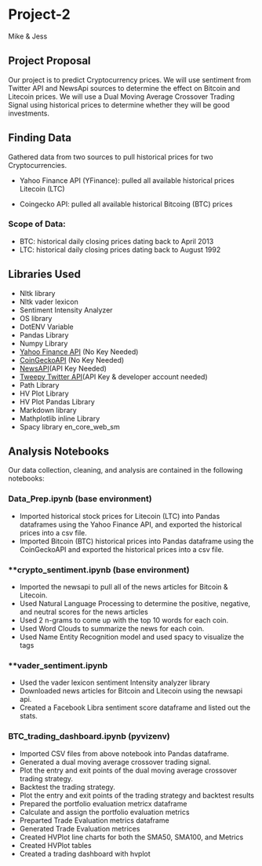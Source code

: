 # Project-2
Mike & Jess
## Project Proposal
Our project is to predict Cryptocurrency prices. We will use sentiment from Twitter API and NewsApi sources to determine the effect on Bitcoin and Litecoin prices. We will use a Dual Moving Average Crossover Trading Signal using historical prices to determine whether they will be good investments.

## Finding Data
Gathered data from two sources to pull historical prices for two Cryptocurrencies.

- Yahoo Finance API (YFinance): pulled all available historical prices Litecoin (LTC)

- Coingecko API: pulled all available historical Bitcoing (BTC) prices

### **Scope of Data:**
- BTC: historical daily closing prices dating back to April 2013
- LTC: historical daily closing prices dating back to August 1992

## **Libraries Used**

- Nltk library
- Nltk vader lexicon
- Sentiment Intensity Analyzer
- OS library
- DotENV Variable
- Pandas Library
- Numpy Library
- [Yahoo Finance API](https://pypi.org/project/yahoo-finance/) (No Key Needed)
- [CoinGeckoAPI](https://github.com/man-c/pycoingecko) (No Key Needed)
- [NewsAPI](https://newsapi.org/docs)(API Key Needed)
- [Tweepy Twitter API](https://developer.twitter.com/en/docs/twitter-api/tools-and-libraries)(API Key & developer account needed)
- Path Library
- HV Plot Library
- HV Plot Pandas Library
- Markdown library
- Mathplotlib inline Library
- Spacy library en_core_web_sm

## **Analysis Notebooks**
Our data collection, cleaning, and analysis are contained in the following notebooks:

### **Data_Prep.ipynb (base environment)** 
- Imported historical stock prices for Litecoin (LTC) into Pandas dataframes using the Yahoo Finance API, and exported the historical prices into a csv file.
- Imported Bitcoin (BTC) historical prices into Pandas dataframe using the CoinGeckoAPI and exported the historical prices into a csv file.

### **crypto_sentiment.ipynb (base environment)
- Imported the newsapi to pull all of the news articles for Bitcoin & Litecoin.
- Used Natural Language Processing to determine the positive, negative, and neutral scores for the news articles
- Used 2 n-grams to come up with the top 10 words for each coin.
- Used Word Clouds to summarize the news for each coin.
- Used Name Entity Recognition model and used spacy to visualize the tags

### **vader_sentiment.ipynb
- Used the vader lexicon sentiment Intensity analyzer library
- Downloaded news articles for Bitcoin and Litecoin using the newsapi api. 
- Created a Facebook Libra sentiment score dataframe and listed out the stats.

### **BTC_trading_dashboard.ipynb (pyvizenv)**
- Imported CSV files from above notebook into Pandas dataframe.
- Generated a dual moving average crossover trading signal.
- Plot the entry and exit points of the dual moving average crossover trading strategy.
- Backtest the trading strategy.
- Plot the entry and exit points of the trading strategy and backtest results
- Prepared the portfolio evaluation metricx dataframe
- Calculate and assign the portfolio evaluation metrics
- Preparted Trade Evaluation metrics dataframe
- Generated Trade Evaluation metrices
- Created HVPlot line charts for both the SMA50, SMA100, and Metrics
- Created HVPlot tables
- Created a trading dashboard with hvplot